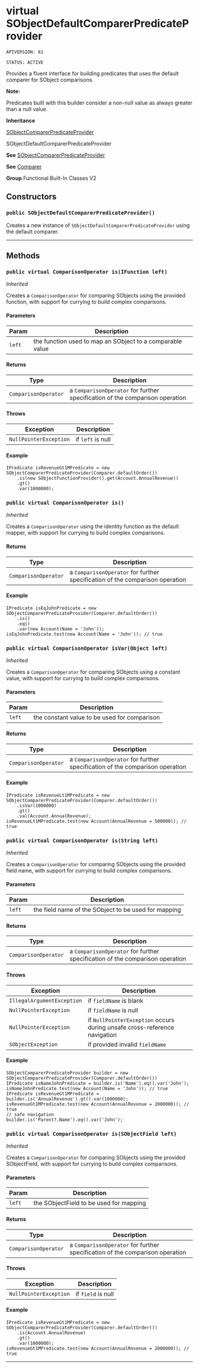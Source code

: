 # virtual SObjectDefaultComparerPredicateProvider

`APIVERSION: 61`

`STATUS: ACTIVE`

Provides a fluent interface for building predicates
that uses the default comparer for SObject comparisons.
<p><strong>Note: </strong></p>
<p>Predicates built with this builder consider a non-null value as always greater than a null value.</p>


**Inheritance**

[SObjectComparerPredicateProvider](/docs/Functional-Built-In-Classes-V2/SObjectComparerPredicateProvider.md)
 > 
SObjectDefaultComparerPredicateProvider


**See** [SObjectComparerPredicateProvider](/docs/Functional-Built-In-Classes-V2/SObjectComparerPredicateProvider.md)


**See** [Comparer](/docs/Functional-Abstract-Classes/Comparer.md)


**Group** Functional Built-In Classes V2

## Constructors
### `public SObjectDefaultComparerPredicateProvider()`

Creates a new instance of `SObjectDefaultComparerPredicateProvider` using the default comparer.

---
## Methods
### `public virtual ComparisonOperator is(IFunction left)`

*Inherited*


Creates a `ComparisonOperator` for comparing SObjects using the provided function, with support for currying to build complex comparisons.

#### Parameters

|Param|Description|
|---|---|
|`left`|the function used to map an SObject to a comparable value|

#### Returns

|Type|Description|
|---|---|
|`ComparisonOperator`|a `ComparisonOperator` for further specification of the comparison operation|

#### Throws

|Exception|Description|
|---|---|
|`NullPointerException`|if `left` is null|

#### Example
```apex
IPredicate isRevenueGt1MPredicate = new SObjectComparerPredicateProvider(Comparer.defaultOrder())
    .is(new SObjectFunctionProvider().get(Account.AnnualRevenue))
    .gt()
    .var(1000000);
```


### `public virtual ComparisonOperator is()`

*Inherited*


Creates a `ComparisonOperator` using the identity function as the default mapper, with support for currying to build complex comparisons.

#### Returns

|Type|Description|
|---|---|
|`ComparisonOperator`|a `ComparisonOperator` for further specification of the comparison operation|

#### Example
```apex
IPredicate isEqJohnPredicate = new SObjectComparerPredicateProvider(Comparer.defaultOrder())
    .is()
    .eq()
    .var(new Account(Name = 'John'));
isEqJohnPredicate.test(new Account(Name = 'John')); // true
```


### `public virtual ComparisonOperator isVar(Object left)`

*Inherited*


Creates a `ComparisonOperator` for comparing SObjects using a constant value, with support for currying to build complex comparisons.

#### Parameters

|Param|Description|
|---|---|
|`left`|the constant value to be used for comparison|

#### Returns

|Type|Description|
|---|---|
|`ComparisonOperator`|a `ComparisonOperator` for further specification of the comparison operation|

#### Example
```apex
IPredicate isRevenueLt1MPredicate = new SObjectComparerPredicateProvider(Comparer.defaultOrder())
    .isVar(1000000)
    .gt()
    .val(Account.AnnualRevenue);
isRevenueLt1MPredicate.test(new Account(AnnualRevenue = 500000)); // true
```


### `public virtual ComparisonOperator is(String left)`

*Inherited*


Creates a `ComparisonOperator` for comparing SObjects using the provided field name, with support for currying to build complex comparisons.

#### Parameters

|Param|Description|
|---|---|
|`left`|the field name of the SObject to be used for mapping|

#### Returns

|Type|Description|
|---|---|
|`ComparisonOperator`|a `ComparisonOperator` for further specification of the comparison operation|

#### Throws

|Exception|Description|
|---|---|
|`IllegalArgumentException`|if `fieldName` is blank|
|`NullPointerException`|if `fieldName` is null|
|`NullPointerException`|if `NullPointerException` occurs during unsafe cross-reference navigation|
|`SObjectException`|if provided invalid `fieldName`|

#### Example
```apex
SObjectComparerPredicateProvider builder = new SObjectComparerPredicateProvider(Comparer.defaultOrder())
IPredicate isNameJohnPredicate = builder.is('Name').eq().var('John');
isNameJohnPredicate.test(new Account(Name = 'John')); // true
IPredicate isRevenueGt1MPredicate = builder.is('AnnualRevenue').gt().var(1000000);
isRevenueGt1MPredicate.test(new Account(AnnualRevenue = 2000000)); // true
// safe navigation
builder.is('Parent?.Name').eq().var('John');
```


### `public virtual ComparisonOperator is(SObjectField left)`

*Inherited*


Creates a `ComparisonOperator` for comparing SObjects using the provided SObjectField, with support for currying to build complex comparisons.

#### Parameters

|Param|Description|
|---|---|
|`left`|the SObjectField to be used for mapping|

#### Returns

|Type|Description|
|---|---|
|`ComparisonOperator`|a `ComparisonOperator` for further specification of the comparison operation|

#### Throws

|Exception|Description|
|---|---|
|`NullPointerException`|if `field` is null|

#### Example
```apex
IPredicate isRevenueGt1MPredicate = new SObjectComparerPredicateProvider(Comparer.defaultOrder())
    .is(Account.AnnualRevenue)
    .gt()
    .var(1000000);
isRevenueGt1MPredicate.test(new Account(AnnualRevenue = 2000000)); // true
```


---
